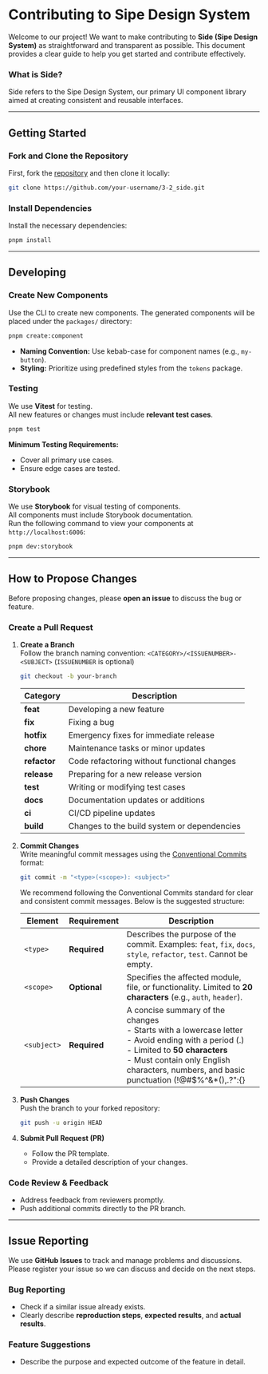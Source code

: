 # Contributing to Sipe Design System

Welcome to our project!
We want to make contributing to **Side (Sipe Design System)** as straightforward and transparent as possible.
This document provides a clear guide to help you get started and contribute effectively.

### What is Side?
Side refers to the Sipe Design System, our primary UI component library aimed at creating consistent and reusable interfaces.

---

## Getting Started

### Fork and Clone the Repository
First, fork the [repository](https://github.com/sipe-team/3-2_side) and then clone it locally:
```sh
git clone https://github.com/your-username/3-2_side.git
```

### Install Dependencies
Install the necessary dependencies:
```sh
pnpm install
```

---

## Developing

### Create New Components
Use the CLI to create new components. The generated components will be placed under the `packages/` directory:
```sh
pnpm create:component
```

- **Naming Convention:** Use kebab-case for component names (e.g., `my-button`).
- **Styling:** Prioritize using predefined styles from the `tokens` package.

### Testing
We use **Vitest** for testing.  
All new features or changes must include **relevant test cases**.

```sh
pnpm test
```
**Minimum Testing Requirements:**
- Cover all primary use cases.
- Ensure edge cases are tested.

### Storybook
We use **Storybook** for visual testing of components.  
All components must include Storybook documentation.  
Run the following command to view your components at `http://localhost:6006`:
```sh
pnpm dev:storybook
```

---

## How to Propose Changes
Before proposing changes, please **open an issue** to discuss the bug or feature.

### Create a Pull Request

1. **Create a Branch**  
   Follow the branch naming convention: `<CATEGORY>/<ISSUENUMBER>-<SUBJECT>` (`ISSUENUMBER` is optional)
   ```sh
   git checkout -b your-branch
    ```

    | **Category** | **Description**                                     |
    |--------------|-----------------------------------------------------|
    | **feat**     | Developing a new feature                            |
    | **fix**      | Fixing a bug                                        |
    | **hotfix**   | Emergency fixes for immediate release               |
    | **chore**    | Maintenance tasks or minor updates                  |
    | **refactor** | Code refactoring without functional changes         |
    | **release**  | Preparing for a new release version                 |
    | **test**     | Writing or modifying test cases                     |
    | **docs**     | Documentation updates or additions                  |
    | **ci**       | CI/CD pipeline updates                              |
    | **build**    | Changes to the build system or dependencies         |

2. **Commit Changes**  
   Write meaningful commit messages using the [Conventional Commits](https://www.conventionalcommits.org/) format:
   ```sh
   git commit -m "<type>(<scope>): <subject>"
   ```
   We recommend following the Conventional Commits standard for clear and consistent commit messages. Below is the suggested structure:
 
   | Element      | Requirement  | Description                                                                                                                                                                      |
   |--------------|--------------|----------------------------------------------------------------------------------------------------------------------------------------------------------------------------------|
   | `<type>`     | **Required** | Describes the purpose of the commit. Examples: `feat`, `fix`, `docs`, `style`, `refactor`, `test`. Cannot be empty.                                                                              |
   | `<scope>`    | **Optional** | Specifies the affected module, file, or functionality. Limited to **20 characters** (e.g., `auth`, `header`).                                                                    |
   | `<subject>`  | **Required** | A concise summary of the changes<br/> - Starts with a lowercase letter<br/> - Avoid ending with a period (.)<br/> - Limited to **50 characters**<br/> - Must contain only English characters, numbers, and basic punctuation (!@#$%^&*(),.?":{}|<>_-)<br/> - Cannot be empty |



3. **Push Changes**  
   Push the branch to your forked repository:
   ```sh
   git push -u origin HEAD
   ```

4. **Submit Pull Request (PR)**
   - Follow the PR template.
   - Provide a detailed description of your changes.

### Code Review & Feedback
- Address feedback from reviewers promptly.
- Push additional commits directly to the PR branch.

---

## Issue Reporting

We use **GitHub Issues** to track and manage problems and discussions.  
Please register your issue so we can discuss and decide on the next steps.

### Bug Reporting
- Check if a similar issue already exists.
- Clearly describe **reproduction steps**, **expected results**, and **actual results**.

### Feature Suggestions
- Describe the purpose and expected outcome of the feature in detail.  
